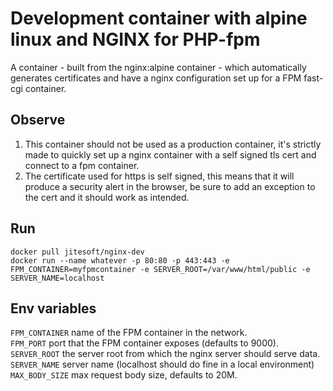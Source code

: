 # Development container with alpine linux and NGINX for PHP-fpm

A container - built from the nginx:alpine container - which automatically generates certificates and have a nginx configuration set up for a FPM fast-cgi container.  

## Observe

1. This container should not be used as a production container, it's strictly made to quickly set up a nginx container with a self signed tls cert and connect to a fpm container.
2. The certificate used for https is self signed, this means that it will produce a security alert in the browser, be sure to add an exception to the cert and it should work as intended.

## Run

```
docker pull jitesoft/nginx-dev
docker run --name whatever -p 80:80 -p 443:443 -e FPM_CONTAINER=myfpmcontainer -e SERVER_ROOT=/var/www/html/public -e SERVER_NAME=localhost
```

## Env variables

`FPM_CONTAINER` name of the FPM container in the network.  
`FPM_PORT` port that the FPM container exposes (defaults to 9000).  
`SERVER_ROOT` the server root from which the nginx server should serve data.  
`SERVER_NAME` server name (localhost should do fine in a local environment)  
`MAX_BODY_SIZE` max request body size, defaults to 20M.  
